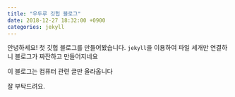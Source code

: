 ```yaml
---
title: "우두루 깃헙 블로그"
date: 2018-12-27 18:32:00 +0900
categories: jekyll
---
```


안녕하세요! 첫 깃헙 블로그를 만들어봤습니다.
`jekyll`을 이용하여 파일 세개만 연결하니 블로그가 짜잔하고 만들어지네요

이 블로그는 컴퓨터 관련 글만 올라옵니다

잘 부탁드려요.
